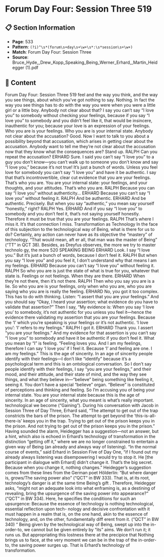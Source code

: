 # Forum Day Four: Session Three 519

## 📋 Section Information

- **Page**: 533
- **Pattern**: `(?i)^\s*(forum\s+day\s+\w+\s*:\s*session\s+\w+)`
- **Match**: Forum Day Four: Session Three
- **Source**: Bruce_Hyde,_Drew_Kopp_Speaking_Being_Werner_Erhard,_Martin_Heidegger (1).pdf

## 📄 Content

Forum Day Four: Session Three 519
feel and the way you think, and the way you see things, about which you’ve got nothing to say.
Nothing. In fact the way you see things has to do with the way you were when you were a little
girl or a little boy. Anybody not clear about that? I say you can’t say “I love you” to somebody
without checking your feelings, because if you say “I love you” to somebody and you didn’t
feel like it, that would be insincere, inauthentic for you; because your love is an expression of
your feelings. Who you are is your feelings. Who you are is your internal state. Anybody not
clear about the accusation? Good. Now I want to talk to you about a possibility beyond that
accusation, which arises in getting clear about the accusation. Anybody want to tell me they’re
not clear about the accusation now that they know what the consequences are? Stand up.
RALPH
Can you repeat the accusation?
ERHARD
Sure. I said you can’t say “I love you” to a guy you don’t know—you can’t walk up to someone
you don’t know and say “I love you,” because it’s not true! It’s just a bunch of words. Unless
you feel love for somebody you can’t say “I love you” and have it be authentic. I say that that’s
incontrovertible, clear cut evidence that you are your feelings. That’s who you are. You are your
internal state: your feelings, and your thoughts, and your attitudes. That’s who you are.
RALPH
Because you can say “I love you” without authenticity...
ERHARD
Because you can’t say “I love you” without feeling it.
RALPH
And be authentic.
ERHARD
And be authentic. Precisely. But when you say “authentic,” you mean say yourself “honestly,”
right?
RALPH
Yes.
ERHARD
And if you say “I love you” to somebody and you don’t feel it, that’s not saying yourself
honestly. Therefore it must be true that you are your feelings.
RALPH
That’s where I miss it. It’s that connection I miss.
Transformation as Technology
In the face of this subjection to the technological way of Being,
what is there for us to do? Certainly, any action can never have as
its objective the “mastery” of technology. “That would mean, aft er
all, that man was the master of Being” (“TT” in QCT 38). Besides, as
Dreyfus observes, the more we try to master technolo gy, the more
520
SPEAKING BEING
ERHARD
Look. I say “I love you.” But it’s just a bunch of words, because I don’t feel it.
RALPH
But when you say “I love you” and you feel it, I don’t understand why that means I am my
feelings.
ERHARD
Because you can’t say “I love you” without feeling it.
RALPH
So who you are is just the state of what is true for you, whatever that state is. Feelings or not
feelings. When they are there.
ERHARD
When they’re not there, then it’s not there.
RALPH
Then who you say you are is a lie. So who you are is your feelings, only when who you are, who
you are saying who you are is really the feeling.
ERHARD
No, you got it too complex. This has to do with thinking. Listen: “I assert that you are your
feelings.” And you should say “Okay, I heard your assertion; what evidence do you have to
validate that assertion?” Then I say, “My evidence is: When you say ‘I love you’ to somebody, it’s
not authentic for you unless you feel it—hence the evidence there validating my assertion that
you are your feelings. Because the ‘I’ which you’re speaking is your feelings or it’s not authentic.
‘I love you’: ‘I’ refers to my feelings.”
RALPH
I got it.
ERHARD
Thank you. I assert “you are your feelings.” And my evidence for that assertion is you can’t
say “I love you” to somebody and have it be authentic if you don’t feel it. What you mean by
“I” is feeling. “Feeling loves you. And I am my feelings, therefore I can say ‘I love you’ if I feel
it. Because ‘I’ and feeling are one. I am my feelings.” This is the age of sincerity. In an age of
sincerity people identify with their feelings—I don’t like “identify” because it’s a psychological
term and this is an ontological conversation. So I don’t say people identify with their feelings, I
say “you are your feelings,” and their mood, and their attitude, and their state of mind, and the
way they see things, and what they believe in—“believe” being something like feeling it, seeing
it. You don’t have a special “believe” organ. “Believe” is constituted of perceptions and thinking
and feeling. So I’m accusing you of being your internal state. You are your internal state because
this is the age of sincerity. In an age of sincerity, what you meant is what’s really important.
technological we become (“Gaining”). During his conversation with
Jacob in Session Three of Day Three, Erhard said, “The attempt to
get out of the trap constricts the bars of the prison. The attempt to
get beyond the ‘this-is-all-there-is’ keeps you in the trap. Trying to
get out of the prison keeps you in the prison. And not trying to get
out of the prison keeps you in the prison.”
Having sounded the alarm, Heidegger has a suggestion—not
an answer, but a hint, which also is echoed in Erhard’s technology
of transformation in the distinction “getting off  it,” where we are
no longer constrained to entertain a given way of Being (an already
and always way of listening). “In the normal course of events,”
said Erhard in Session Five of Day One, “if I found out my already
always listening was disempowering I would try to stop it. He [the
participant in dialogue with Erhard] didn’t change it. That’s the big
secret. Because when you change it, nothing changes.” Heidegger’s
suggestion comes from these lines from the German poet
Hölderlin: “But where danger is, grows/The saving power also”
(“QCT” in BW 333). That is, at its root, technology’s danger is at the
same time Being’s gift . Therefore, Heidegger asks, “might not an
adequate look into what enframing is, as a destining of revealing,
bring the upsurgence of the saving power into appearance?”
(“QCT” in BW 334). Here, he specifies the conditions for such an
upsurgence:
Because the essence of technology is nothing
technological, essential reflection upon tech-
nology and decisive confrontation with it must
happen in a realm that is, on the one hand, akin
to the essence of technology, and, on the other,
fundamentally diff erent from it. (“QCT” in
BW 340)
“
Being given by the technological way of Being, swept up into the
in-order-to, we cannot but be given entirely by “its” aims. We
don’t run it; it runs us. But appropriating this lostness there at the
precipice that Nothing brings us to face, at the very moment we
can be in the trap of the in-order-to, the saving power surges up.
That is Erhard’s technology of transformation.